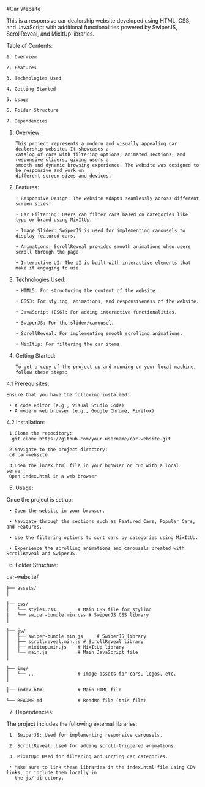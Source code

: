#Car Website

This is a responsive car dealership website developed using HTML, CSS, and JavaScript with additional functionalities powered by SwiperJS, ScrollReveal, and MixItUp libraries.

Table of Contents:

    1. Overview

    2. Features
 
    3. Technologies Used
 
    4. Getting Started
 
    5. Usage
 
    6. Folder Structure
 
    7. Dependencies

1. Overview:

       This project represents a modern and visually appealing car dealership website. It showcases a 
       catalog of cars with filtering options, animated sections, and responsive sliders, giving users a 
       smooth and dynamic browsing experience. The website was designed to be responsive and work on 
       different screen sizes and devices.

2. Features:

       • Responsive Design: The website adapts seamlessly across different screen sizes.
  
       • Car Filtering: Users can filter cars based on categories like type or brand using MixItUp.
  
       • Image Slider: SwiperJS is used for implementing carousels to display featured cars.
  
       • Animations: ScrollReveal provides smooth animations when users scroll through the page.
  
       • Interactive UI: The UI is built with interactive elements that make it engaging to use.

3. Technologies Used:

       • HTML5: For structuring the content of the website.
  
       • CSS3: For styling, animations, and responsiveness of the website.
  
       • JavaScript (ES6): For adding interactive functionalities.
  
       • SwiperJS: For the slider/carousel.
  
       • ScrollReveal: For implementing smooth scrolling animations.
  
       • MixItUp: For filtering the car items.

4. Getting Started:

       To get a copy of the project up and running on your local machine, follow these steps:

4.1 Prerequisites:

    Ensure that you have the following installed:
    
     • A code editor (e.g., Visual Studio Code)
     • A modern web browser (e.g., Google Chrome, Firefox)

4.2 Installation:

     1.Clone the repository:
      git clone https://github.com/your-username/car-website.git

     2.Navigate to the project directory:
     cd car-website

     3.Open the index.html file in your browser or run with a local server:
     Open index.html in a web browser

5. Usage:

  Once the project is set up:

     • Open the website in your browser.
   
     • Navigate through the sections such as Featured Cars, Popular Cars, and Features.
   
     • Use the filtering options to sort cars by categories using MixItUp.
   
     • Experience the scrolling animations and carousels created with ScrollReveal and SwiperJS.

6. Folder Structure:

car-website/

    ├── assets/
    │

    ├── css/
    │   └── styles.css        # Main CSS file for styling
    |   └── swiper-bundle.min.css # SwiperJS CSS library
    │

    ├── js/
    │   ├── swiper-bundle.min.js     # SwiperJS library
    │   ├── scrollreveal.min.js # ScrollReveal library
    │   ├── mixitup.min.js    # MixItUp library
    │   └── main.js           # Main JavaScript file
    │

    ├── img/
    │   └── ...               # Image assets for cars, logos, etc.
    │

    ├── index.html            # Main HTML file

    └── README.md             # ReadMe file (this file)


7. Dependencies:

The project includes the following external libraries:

     1. SwiperJS: Used for implementing responsive carousels.
   
     2. ScrollReveal: Used for adding scroll-triggered animations.
   
     3. MixItUp: Used for filtering and sorting car categories.

     • Make sure to link these libraries in the index.html file using CDN links, or include them locally in 
       the js/ directory.
   
